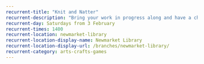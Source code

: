```yaml
---
recurrent-title: "Knit and Natter"
recurrent-description: "Bring your work in progress along and have a chat while you knit or crochet. Refreshments provided."
recurrent-day: Saturdays from 3 February
recurrent-times: 1400
recurrent-location: newmarket-library
recurrent-location-display-name: Newmarket Library
recurrent-location-display-url: /branches/newmarket-library/
recurrent-category: arts-crafts-games
---
```

